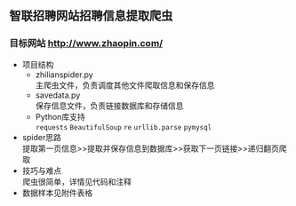 ## 智联招聘网站招聘信息提取爬虫</br>
### 目标网站 http://www.zhaopin.com/
- 项目结构
    - zhilianspider.py
    </br>主爬虫文件，负责调度其他文件爬取信息和保存信息
    - savedata.py
    </br>保存信息文件，负责链接数据库和存储信息
    - Python库支持
    </br>`requests`
`BeautifulSoup`
`re`
`urllib.parse`
`pymysql`
- spider思路
</br>提取第一页信息>>提取并保存信息到数据库>>获取下一页链接>>递归翻页爬取
- 技巧与难点
</br>爬虫很简单，详情见代码和注释
- 数据样本见附件表格

  

